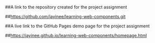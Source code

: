 ##A link to the repository created for the project assignment

##https://github.com/jayinee/learning-web-components.git

##A live link to the GitHub Pages demo page for the project assignment

##https://jayinee.github.io/learning-web-components/homepage.html
